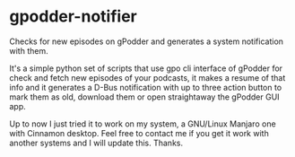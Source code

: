 # gpodder-notifier
Checks for new episodes on gPodder and generates a system notification with them.

It's a simple python set of scripts that use gpo cli interface of gPodder for check and fetch new episodes of your podcasts, it makes a resume of that info and it generates a D-Bus notification with up to three action button to mark them as old, download them or open straightaway the gPodder GUI app.

Up to now I just tried it to work on my system, a GNU/Linux Manjaro one with Cinnamon desktop. Feel free to contact me if you get it work with another systems and I will update this. Thanks.
